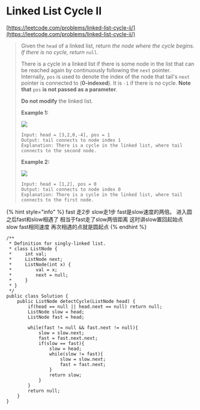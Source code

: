 # Linked List Cycle II

[https://leetcode.com/problems/linked-list-cycle-ii/](https://leetcode.com/problems/linked-list-cycle-ii/)

> Given the `head` of a linked list, return _the node where the cycle begins. If there is no cycle, return_ `null`.
>
> There is a cycle in a linked list if there is some node in the list that can be reached again by continuously following the `next` pointer. Internally, `pos` is used to denote the index of the node that tail's `next` pointer is connected to (**0-indexed**). It is `-1` if there is no cycle. **Note that** `pos` **is not passed as a parameter**.
>
> **Do not modify** the linked list.
>
> &#x20;
>
> **Example 1:**
>
> ![](https://assets.leetcode.com/uploads/2018/12/07/circularlinkedlist.png)
>
> ```
> Input: head = [3,2,0,-4], pos = 1
> Output: tail connects to node index 1
> Explanation: There is a cycle in the linked list, where tail connects to the second node.
> ```
>
> **Example 2:**
>
> ![](https://assets.leetcode.com/uploads/2018/12/07/circularlinkedlist\_test2.png)
>
> ```
> Input: head = [1,2], pos = 0
> Output: tail connects to node index 0
> Explanation: There is a cycle in the linked list, where tail connects to the first node.
> ```

{% hint style="info" %}
fast 走2步 slow走1步 fast是slow速度的两倍。 进入圆之后fast和slow相遇了 相当于fast走了slow两倍距离 这时讲slow置回起始点 slow fast相同速度 再次相遇的点就是圆起点
{% endhint %}

```
/**
 * Definition for singly-linked list.
 * class ListNode {
 *     int val;
 *     ListNode next;
 *     ListNode(int x) {
 *         val = x;
 *         next = null;
 *     }
 * }
 */
public class Solution {
    public ListNode detectCycle(ListNode head) {
        if(head == null || head.next == null) return null;
        ListNode slow = head;
        ListNode fast = head;
        
        while(fast != null && fast.next != null){
            slow = slow.next;
            fast = fast.next.next;
            if(slow == fast){
                slow = head;
                while(slow != fast){
                    slow = slow.next;
                    fast = fast.next;
                }
                return slow;
            }
        }
        return null;
    }
}
```

